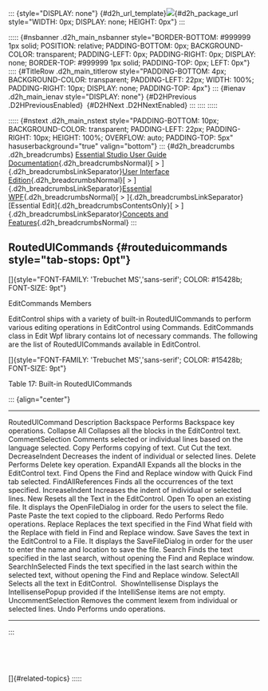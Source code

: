 ::: {style="DISPLAY: none"}
[](ms-xhelp:///?Id=d2h_url_template){#d2h_url_template}![](!package_url!){#d2h_package_url style="WIDTH: 0px; DISPLAY: none; HEIGHT: 0px"}
:::

::::: {#nsbanner .d2h_main_nsbanner style="BORDER-BOTTOM: #999999 1px solid; POSITION: relative; PADDING-BOTTOM: 0px; BACKGROUND-COLOR: transparent; PADDING-LEFT: 0px; PADDING-RIGHT: 0px; DISPLAY: none; BORDER-TOP: #999999 1px solid; PADDING-TOP: 0px; LEFT: 0px"}
:::: {#TitleRow .d2h_main_titlerow style="PADDING-BOTTOM: 4px; BACKGROUND-COLOR: transparent; PADDING-LEFT: 22px; WIDTH: 100%; PADDING-RIGHT: 10px; DISPLAY: none; PADDING-TOP: 4px"}
::: {#ienav .d2h_main_ienav style="DISPLAY: none"}
[](ms-xhelp:///?Id=8dd9d45c-6b4d-4be2-94a5-70a164c74ade){#D2HPrevious .D2HPreviousEnabled}  [](ms-xhelp:///?Id=569066a7-1af9-4c11-9e2f-5902394085ea){#D2HNext .D2HNextEnabled}
:::
::::
:::::

::::: {#nstext .d2h_main_nstext style="PADDING-BOTTOM: 10px; BACKGROUND-COLOR: transparent; PADDING-LEFT: 22px; PADDING-RIGHT: 10px; HEIGHT: 100%; OVERFLOW: auto; PADDING-TOP: 5px" hasuserbackground="true" valign="bottom"}
::: {#d2h_breadcrumbs .d2h_breadcrumbs}
[Essential Studio User Guide Documentation](ms-xhelp:///?Id=12457748-09e3-4d74-a240-8e049cedf030){.d2h_breadcrumbsNormal}[ \> ]{.d2h_breadcrumbsLinkSeparator}[User Interface Edition](ms-xhelp:///?Id=c29296b7-531c-413b-a0ec-488ca1f7f669){.d2h_breadcrumbsNormal}[ \> ]{.d2h_breadcrumbsLinkSeparator}[Essential WPF](ms-xhelp:///?Id=7f4f82c5-151c-4262-94d0-75c4626c77bc){.d2h_breadcrumbsNormal}[ \> ]{.d2h_breadcrumbsLinkSeparator}[Essential Edit]{.d2h_breadcrumbsContentsOnly}[ \> ]{.d2h_breadcrumbsLinkSeparator}[Concepts and Features](ms-xhelp:///?Id=f61feb80-1940-4b18-ab36-1ab89df8b52a){.d2h_breadcrumbsNormal}
:::

## RoutedUICommands {#routeduicommands style="tab-stops: 0pt"}

[]{style="FONT-FAMILY: 'Trebuchet MS','sans-serif'; COLOR: #15428b; FONT-SIZE: 9pt"} 

EditCommands Members

EditControl ships with a variety of built-in RoutedUICommands to perform various editing operations in EditControl using Commands. EditCommands class in Edit Wpf library contains lot of necessary commands. The following are the list of RoutedUICommands available in EditControl.

[]{style="FONT-FAMILY: 'Trebuchet MS','sans-serif'; COLOR: #15428b; FONT-SIZE: 9pt"} 

Table 17: Built-in RoutedUICommands

::: {align="center"}
  -------------------- ----------------------------------------------------------------------------------------------------------------------------------------------------
  RoutedUICommand      Description
  Backspace            Performs Backspace key operations.
  Collapse All         Collapses all the blocks in the EditControl text.
  CommentSelection     Comments selected or individual lines based on the language selected.
  Copy                 Performs copying of text.
  Cut                  Cut the text.
  DecreaseIndent       Decreases the indent of individual or selected lines.
  Delete               Performs Delete key operation.
  ExpandAll            Expands all the blocks in the EditControl text.
  Find                 Opens the Find and Replace window with Quick Find tab selected.
  FindAllReferences    Finds all the occurrences of the text specified.
  IncreaseIndent       Increases the indent of individual or selected lines.
  New                  Resets all the Text in the EditControl.
  Open                 To open an existing file. It displays the OpenFileDialog in order for the users to select the file.
  Paste                Paste the text copied to the clipboard.
  Redo                 Performs Redo operations.
  Replace              Replaces the text specified in the Find What field with the Replace with field in Find and Replace window.
  Save                 Saves the text in the EditControl to a File. It displays the SaveFileDialog in order for the user to enter the name and location to save the file.
  Search               Finds the text specified in the last search, without opening the Find and Replace window.
  SearchInSelected     Finds the text specified in the last search within the selected text, without opening the Find and Replace window.
  SelectAll            Selects all the text in EditControl. 
  ShowIntellisense     Displays the IntellisensePopup provided if the IntelliSense items are not empty.
  UncommentSelection   Removes the comment lexem from individual or selected lines.
  Undo                 Performs undo operations.
  -------------------- ----------------------------------------------------------------------------------------------------------------------------------------------------
:::

 

 

[]{#related-topics}
:::::
